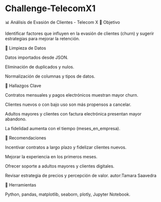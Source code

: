 # Challenge-TelecomX1
📊 Análisis de Evasión de Clientes - Telecom X
🔹 Objetivo

Identificar factores que influyen en la evasión de clientes (churn) y sugerir estrategias para mejorar la retención.

🔹 Limpieza de Datos

Datos importados desde JSON.

Eliminación de duplicados y nulos.

Normalización de columnas y tipos de datos.

🔹 Hallazgos Clave

Contratos mensuales y pagos electrónicos muestran mayor churn.

Clientes nuevos o con bajo uso son más propensos a cancelar.

Adultos mayores y clientes con factura electrónica presentan mayor abandono.

La fidelidad aumenta con el tiempo (meses_en_empresa).

🔹 Recomendaciones

Incentivar contratos a largo plazo y fidelizar clientes nuevos.

Mejorar la experiencia en los primeros meses.

Ofrecer soporte a adultos mayores y clientes digitales.

Revisar estrategia de precios y percepción de valor.
autor:Tamara Saavedra

🔹 Herramientas

Python, pandas, matplotlib, seaborn, plotly, Jupyter Notebook.
